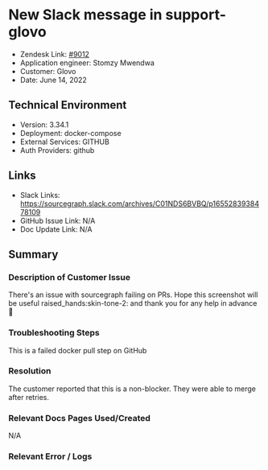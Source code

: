 
# New Slack message in support-glovo <!-- Ticket Title  Hint: include keywords to make it searchable -->

- Zendesk Link: [#9012](https://sourcegraph.zendesk.com/agent/tickets/9012)
- Application engineer: Stomzy Mwendwa
- Customer: Glovo <!-- Redact if this contains personally identifying information -->
- Date: June 14, 2022

<!-- Data populated from integration, speak to Ben Gordon or Michael Bali if not working -->
<!-- During Internal team trial, fill missing data manually (we are waiting for all data to sync) -->

## Technical Environment
- Version: 3.34.1​
- Deployment: docker-compose
- External Services: GITHUB
- Auth Providers: github


## Links
<!-- Data for application engineer manual entry -->
- Slack Links: https://sourcegraph.slack.com/archives/C01NDS6BVBQ/p1655283938478109 
- GitHub Issue Link: N/A
- Doc Update Link: N/A

## Summary
### Description of Customer Issue
There's an issue with sourcegraph failing on PRs. Hope this screenshot will be useful raised_hands:skin-tone-2: and thank you for any help in advance :slightly_smiling_face:
### Troubleshooting Steps
This is a failed docker pull step on GitHub
### Resolution
The customer reported that this is a non-blocker. They were able to merge after retries.
### Relevant Docs Pages Used/Created
N/A
### Relevant Error / Logs
<!-- Please redact keys, tokens, and personal identifying information -->
